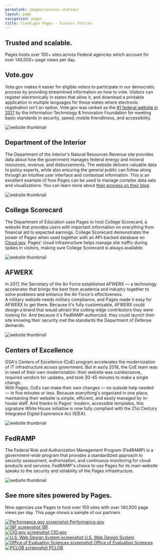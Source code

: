 ```yaml
---
permalink: /pages/success-stories/
layout: page
navigation: pages
title: Cloud.gov Pages - Success Stories
---
```


<section class="usa-section">
  <div class="grid-row grid-gap">
    <div class="tablet:grid-col-8">
      <h1 class="font-heading-3xl">Trusted and scalable.</h1>
      <p class="usa-intro">Pages hosts over 100+ sites across Federal agencies which account for over 140,000+ page views per day.</p>
    </div>
  </div>
</section>
<section class="usa-section bar-top">
  <div class="grid-row grid-gap margin-y-8">
    <div class="grid-col-6 usa-prose">
      <h2>Vote.gov</h2>
      <p>Vote.gov makes it easier for eligible voters to participate in our democratic process by providing streamlined information on how to vote. Visitors can register electronically in states that allow it, and download a printable application in multiple languages for those states where electronic registration isn't an option. Vote.gov was ranked as the <a href="{{ site.baseurl }}/assets/documents/2017-benchmarking-us-government-websites.pdf">#1 federal website in 2017</a> by the Information Technology &amp; Innovation Foundation for meeting basic standards in security, speed, mobile friendliness, and accessibility.</p>
    </div>
    <div class="grid-col-6">
      <img alt="website thumbnail" src="{{site.baseurl}}/assets/images/pages/vote.gov.png" class="border border-base-lighter">
    </div>
  </div>
  <div class="grid-row grid-gap margin-y-8">
    <div class="grid-col-6 usa-prose">
      <h2>Department of the Interior</h2>
      <p>The Department of the Interior's Natural Resources Revenue site provides data about how the government manages federal energy and mineral resources, revenue, and disbursements. The website delivers valuable data to policy experts, while also ensuring the general public can follow along through an intuitive user interface and contextual information. This is an excellent example of how Pages can be used to manage complex data sets and visualizations. You can learn more about <a href="https://revenuedata.doi.gov/blog/">their process on their blog</a>.</p>
    </div>
    <div class="grid-col-6">
      <img alt="website thumbnail" src="{{site.baseurl}}/assets/images/pages/revenuedata.doi.gov.png" class="border border-base-lighter">
    </div> 
  </div>
  <div class="grid-row grid-gap margin-y-8">
    <div class="grid-col-6 usa-prose">
      <h2>College Scorecard</h2>
      <p>The Department of Education uses Pages to host College Scorecard, a website that provides users with important information on everything from financial aid to expected earnings. College Scorecard demonstrates the power of Pages when used together with an API-backed database on <a href="http://cloud.gov">Cloud.gov</a>.  Pages' cloud infrastructure helps manage site traffic during spikes in visitors, making sure College Scorecard is always available.</p>
    </div>
    <div class="grid-col-6">
      <img alt="website thumbnail" src="{{site.baseurl}}/assets/images/pages/collegescorecard.ed.gov.png" class="border border-base-lighter">
    </div> 
  </div>
  <div class="grid-row grid-gap margin-y-8">
    <div class="grid-col-6 usa-prose">
      <h2>AFWERX</h2>
      <p>In 2017, the Secretary of the Air Force established AFWERX — a technology accelerator that brings the best from academia and industry together to solve problems and enhance the Air Force's effectiveness.<br/>A military website needs military compliance, and Pages made it easy for AFWERX to get there. Because it's fully customizable, AFWERX could design a brand that would attract the cutting-edge contributors they were looking for. And because it's FedRAMP-authorized, they could launch their site knowing their security met the standards the Department of Defense demands.</p>
    </div>
    <div class="grid-col-6">
      <img alt="website thumbnail" src="{{site.baseurl}}/assets/images/pages/afwerx.af.mil.png" class="border border-base-lighter">
    </div> 
  </div>
  <div class="grid-row grid-gap margin-y-8">
    <div class="grid-col-6 usa-prose">
      <h2>Centers of Excellence</h2>
      <p>GSA's Centers of Excellence (CoE) program accelerates the modernization of IT infrastructure across government. But in early 2018, the CoE team was in need of their own modernization: their website was cumbersome, required vendors for updates, and took 30-45 minutes to make a single change.<br/>With Pages, CoEs can make their own changes — no outside help needed — in five minutes or less. Because everything's organized in one place, maintaining their website is simple, efficient, and easily managed by in-house staff. And thanks to Pages' modern, accessible templates, this signature White House initiative is now fully compliant with the 21st Century Integrated Digital Experience Act (IDEA).</p>
    </div>
    <div class="grid-col-6">
      <img alt="website thumbnail" src="{{site.baseurl}}/assets/images/pages/coe.gsa.gov.png" class="border border-base-lighter">
    </div> 
  </div>
  <div class="grid-row grid-gap margin-y-8">
    <div class="grid-col-6 usa-prose">
      <h2>FedRAMP</h2>
      <p>The Federal Risk and Authorization Management Program (FedRAMP) is a government-wide program that provides a standardized approach to security assessment, authorization, and continuous monitoring for cloud products and services. FedRAMP's choice to use Pages for its main website speaks to the security and reliability of the Pages infrastructure.</p>
    </div>
    <div class="grid-col-6">
      <img alt="website thumbnail" src="{{site.baseurl}}/assets/images/pages/fedramp.gov.png" class="border border-base-lighter">
    </div> 
  </div>
</section>

<section class="usa-section usa-prose">
  <h2>See more sites powered by Pages.</h2>
  <p>Nine agencies use Pages to host over 100 sites with over 140,000 page views per day. 
  This page shows a sample of our partners.</p>
  <div class="grid-row grid-gap-lg text-center">
    <div class="tablet:grid-col-4 padding-y-2">
        <a class="display-block" href="https://www.performance.gov">
          <img class="margin-bottom-2 border border-base-lighter" src="{{site.baseurl}}/assets/images/pages/performance.gov.png" alt="Performance.gov screenshot">
          Performance.gov
        </a>
    </div>
    <div class="tablet:grid-col-4 padding-y-2">
        <a class="display-block" href="https://18f.gsa.gov">
          <img class="margin-bottom-2 border border-base-lighter" src="{{site.baseurl}}/assets/images/pages/18f.gsa.gov.png" alt="18F screenshot">
          18F
        </a>
    </div>
    <div class="tablet:grid-col-4 padding-y-2">
        <a class="display-block" href="https://cio.gov">
          <img class="margin-bottom-2 border border-base-lighter" src="{{site.baseurl}}/assets/images/pages/cio.gov.png" alt="CIO.gov screenshot">
          CIO.gov
        </a>
    </div>
  </div>
  <div class="grid-row grid-gap-lg text-center">
    <div class="tablet:grid-col-4 padding-y-2">
        <a class="display-block" href="https://designsystem.digital.gov">
          <img class="margin-bottom-2 border border-base-lighter" src="{{site.baseurl}}/assets/images/pages/uswds.png" alt="U.S. Web Design System screenshot">
          U.S. Web Design System
        </a>
    </div>
    <div class="tablet:grid-col-4 padding-y-2">
        <a class="display-block" href="https://oes.gsa.gov">
          <img class="margin-bottom-2 border border-base-lighter" src="{{site.baseurl}}/assets/images/pages/oes.gsa.gov.png" alt="Office of Evaluation Sciences screenshot">
          Office of Evaluation Sciences
        </a>
    </div>
    <div class="tablet:grid-col-4 padding-y-2">
        <a class="display-block" href="https://www.pclob.gov">
          <img class="margin-bottom-2 border border-base-lighter" src="{{site.baseurl}}/assets/images/pages/pclob.gov.png" alt="PCLOB screenshot">
          PCLOB
        </a>
    </div>
  </div>
</section>
